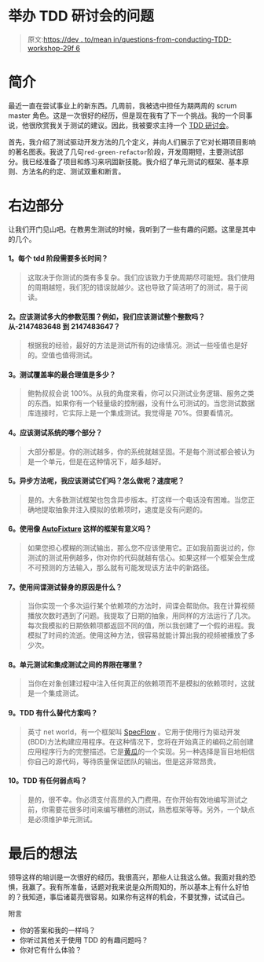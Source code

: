# 举办 TDD 研讨会的问题

> 原文:[https://dev . to/mean in/questions-from-conducting-TDD-workshop-29f 6](https://dev.to/meanin/questions-from-conducting-tdd-workshops-29f6)

# 简介

最近一直在尝试事业上的新东西。几周前，我被选中担任为期两周的 scrum master 角色。这是一次很好的经历，但是现在我有了下一个挑战。我的一个同事说，他很欣赏我关于测试的建议。因此，我被要求主持一个 [TDD 研讨会](https://github.com/meanin/test-driven-development)。

首先，我介绍了测试驱动开发方法的几个定义，并向人们展示了它对长期项目影响的著名图表。我说了几句`red-green-refactor`阶段，开发周期短，主要测试部分。我已经准备了项目和练习来巩固新技能。我介绍了单元测试的框架、基本原则、方法名的约定、测试双重和断言。

# 右边部分

让我们开门见山吧。在教男生测试的时候，我听到了一些有趣的问题。这里是其中的几个。

#### 1。每个 tdd 阶段需要多长时间？

> 这取决于你测试的类有多复杂。我们应该致力于使周期尽可能短。我们使用的周期越短，我们犯的错误就越少。这也导致了简洁明了的测试，易于阅读。

#### 2。应该测试多大的参数范围？例如，我们应该测试整个整数吗？从-2147483648 到 2147483647？

> 根据我的经验，最好的方法是测试所有的边缘情况。测试一些哑值也是好的。空值也值得测试。

#### 3。测试覆盖率的最合理值是多少？

> 鲍勃叔叔会说 100%。从我的角度来看，你可以只测试业务逻辑、服务之类的东西。如果你有一个轻量级的控制器，没有什么可测试的。当您测试数据库连接时，它实际上是一个集成测试。我觉得是 70%。但要看情况。

#### 4。应该测试系统的哪个部分？

> 大部分都是。你的测试越多，你的系统就越坚固。不是每个测试都会被认为是一个单元，但是在这种情况下，越多越好。

#### 5。异步方法呢，我应该测试它们吗？怎么做呢？速度呢？

> 是的。大多数测试框架也包含异步版本。打这样一个电话没有困难。当您正确地提取抽象并注入模拟的依赖项时，速度是没有问题的。

#### 6。使用像 [AutoFixture](https://github.com/AutoFixture/AutoFixture) 这样的框架有意义吗？

> 如果您担心模糊的测试输出，那么您不应该使用它。正如我前面说过的，你测试的测试用例越多，你对你的代码就越有信心。如果这样一个框架会生成不可预测的方法输入，那么就有可能发现该方法中的新路径。

#### 7。使用间谍测试替身的原因是什么？

> 当你实现一个多次运行某个依赖项的方法时，间谍会帮助你。我在计算视频播放次数时遇到了问题。我提取了日期的抽象，用同样的方法运行了几次。每次我模拟的日期依赖项都返回不同的值，所以我创建了一个假的进程。我模拟了时间的流逝。使用这种方法，很容易就能计算出我的视频被播放了多少次。

#### 8。单元测试和集成测试之间的界限在哪里？

> 当你在对象创建过程中注入任何真正的依赖项而不是模拟的依赖项时，这就是一个集成测试。

#### 9。TDD 有什么替代方案吗？

> 英寸 net world，有一个框架叫 [SpecFlow](http://specflow.org/) 。它用于使用行为驱动开发(BDD)方法构建应用程序。在这种情况下，您将在开始真正的编码之前创建应用程序行为的完整描述。它是[黄瓜](https://github.com/cucumber/cucumber)的一个实现。另一种选择是盲目地相信你自己的源代码，等待质量保证团队的输出。但是这非常昂贵。

#### 10。TDD 有任何弱点吗？

> 是的，很不幸。你必须支付高昂的入门费用。在你开始有效地编写测试之前，你需要花很多时间来编写糟糕的测试，熟悉框架等等。另外，一个缺点是必须维护单元测试。

# 最后的想法

领导这样的培训是一次很好的经历。我很高兴，那些人让我这么做。我面对我的恐惧，我赢了。我有所准备，话题对我来说是众所周知的，所以基本上有什么好怕的？我知道，事后诸葛亮很容易。如果你有这样的机会，不要犹豫，试试自己。

附言

*   你的答案和我的一样吗？
*   你听过其他关于使用 TDD 的有趣问题吗？
*   你对它有什么体验？